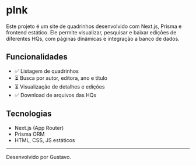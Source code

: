 # pInk

Este projeto é um site de quadrinhos desenvolvido com Next.js, Prisma e frontend estático. Ele permite visualizar, pesquisar e baixar edições de diferentes HQs, com páginas dinâmicas e integração a banco de dados.

## Funcionalidades
- ✅ Listagem de quadrinhos
- ⏳ Busca por autor, editora, ano e título
- ⏳ Visualização de detalhes e edições
- ✅ Download de arquivos das HQs

## Tecnologias
- Next.js (App Router)
- Prisma ORM
- HTML, CSS, JS estáticos

---

Desenvolvido por Gustavo.
